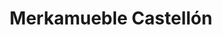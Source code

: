 ---
title: "Merkamueble Castellón"
url: /castello-de-la-plana/merkamueble-castellon/
shop: muebles
---